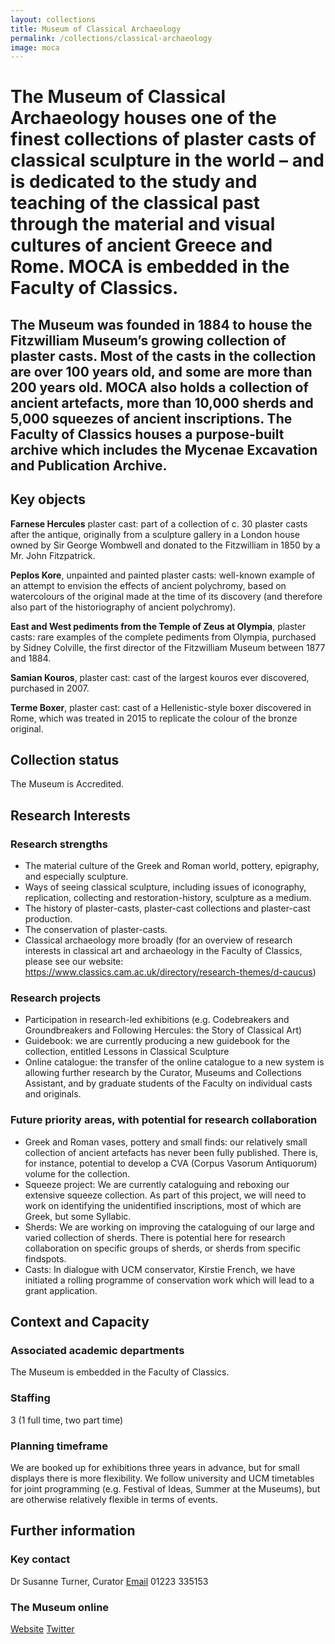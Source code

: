 ```yaml
---
layout: collections
title: Museum of Classical Archaeology
permalink: /collections/classical-archaeology
image: moca
---
```

<h1>The Museum of Classical Archaeology houses one of the finest collections of plaster casts of classical sculpture in the world – and is dedicated to the study and teaching of the classical past through the material and visual cultures of ancient Greece and Rome. MOCA is embedded in the Faculty of Classics.</h1>

<h2>The Museum was founded in 1884 to house the Fitzwilliam Museum’s growing collection of plaster casts. Most of the casts in the collection are over 100 years old, and some are more than 200 years old. MOCA also holds a collection of ancient artefacts, more than 10,000 sherds and 5,000 squeezes of ancient inscriptions. The Faculty of Classics houses a purpose-built archive which includes the Mycenae Excavation and Publication Archive.</h2>

<h2>Key objects</h2>

<b>Farnese Hercules</b> plaster cast: part of a collection of c. 30 plaster casts after the antique, originally from a sculpture gallery in a London house owned by Sir George Wombwell and donated to the Fitzwilliam in 1850 by a Mr. John Fitzpatrick.

<b>Peplos Kore</b>, unpainted and painted plaster casts: well-known example of an attempt to envision the effects of ancient polychromy, based on watercolours of the original made at the time of its discovery (and therefore also part of the historiography of ancient polychromy).

<b>East and West pediments from the Temple of Zeus at Olympia</b>, plaster casts: rare examples of the complete pediments from Olympia, purchased by Sidney Colville, the first director of the Fitzwilliam Museum between 1877 and 1884.

<b>Samian Kouros</b>, plaster cast: cast of the largest kouros ever discovered, purchased in 2007.

<b>Terme Boxer</b>, plaster cast: cast of a Hellenistic-style boxer discovered in Rome, which was treated in 2015 to replicate the colour of the bronze original.

<h2>Collection status</h2>
The Museum is Accredited. 

<h2>Research Interests</h2>

<h3>Research strengths</h3>

-	The material culture of the Greek and Roman world, pottery, epigraphy, and especially sculpture.
-	Ways of seeing classical sculpture, including issues of iconography, replication, collecting and restoration-history, sculpture as a medium.
-	The history of plaster-casts, plaster-cast collections and plaster-cast production.
-	The conservation of plaster-casts.
-	Classical archaeology more broadly (for an overview of research interests in classical art and archaeology in the Faculty of Classics, please see our website: https://www.classics.cam.ac.uk/directory/research-themes/d-caucus)

<h3>Research projects</h3>

-	Participation in research-led exhibitions (e.g. Codebreakers and Groundbreakers and Following Hercules: the Story of Classical Art) 
-	Guidebook: we are currently producing a new guidebook for the collection, entitled Lessons in Classical Sculpture
-	Online catalogue: the transfer of the online catalogue to a new system is allowing further research by the Curator, Museums and Collections Assistant, and by graduate students of the Faculty on individual casts and originals.

<h3>Future priority areas, with potential for research collaboration</h3>

-	Greek and Roman vases, pottery and small finds: our relatively small collection of ancient artefacts has never been fully published. There is, for instance, potential to develop a CVA (Corpus Vasorum Antiquorum) volume for the collection.
-	Squeeze project: We are currently cataloguing and reboxing our extensive squeeze collection. As part of this project, we will need to work on identifying the unidentified inscriptions, most of which are Greek, but some Syllabic.
-	Sherds: We are working on improving the cataloguing of our large and varied collection of sherds. There is potential here for research collaboration on specific groups of sherds, or sherds from specific findspots.
-	Casts: In dialogue with UCM conservator, Kirstie French, we have initiated a rolling programme of conservation work which will lead to a grant application.

<h2>Context and Capacity</h2>

<h3>Associated academic departments</h3>

The Museum is embedded in the Faculty of Classics.

<h3>Staffing</h3>

3 (1 full time, two part time)

<h3>Planning timeframe</h3>

We are booked up for exhibitions three years in advance, but for small displays there is more flexibility. We follow university and UCM timetables for joint programming (e.g. Festival of Ideas, Summer at the Museums), but are otherwise relatively flexible in terms of events.

<h2>Further information</h2>

<h3>Key contact</h3>

Dr Susanne Turner, Curator 
<a href="mailto:smt41@cam.ac.uk">Email</a>
01223 335153

<h3>The Museum online</h3>

<a href="http://www.classics.cam.ac.uk/museum">Website</a>
<a href="http://twitter.com/classarch">Twitter</a>
